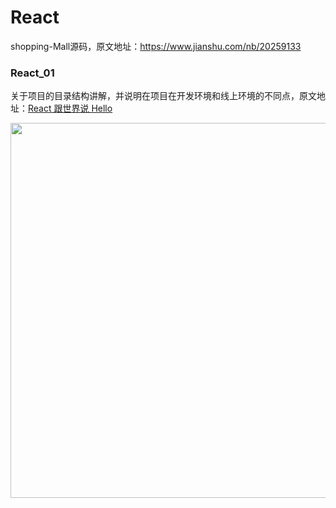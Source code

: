 # React


shopping-Mall源码，原文地址：https://www.jianshu.com/nb/20259133

### React_01

关于项目的目录结构讲解，并说明在项目在开发环境和线上环境的不同点，原文地址：[React 跟世界说 Hello](https://www.jianshu.com/p/d365e89761b5)

<img src="https://upload-images.jianshu.io/upload_images/1662958-3d541282c7c102a9.png?imageMogr2/auto-orient/strip%7CimageView2/2/w/700" width="600">
